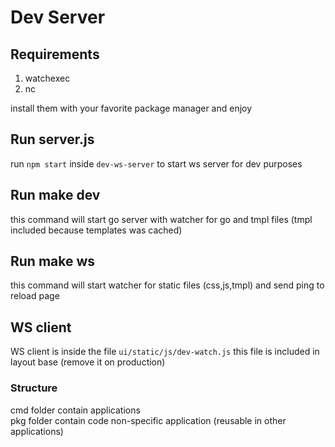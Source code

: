# Dev Server

## Requirements

1. watchexec
2. nc

install them with your favorite package manager and enjoy

## Run server.js
run `npm start` inside `dev-ws-server` to start ws server for dev purposes

## Run make dev
this command will start go server with watcher for go and tmpl files (tmpl included because templates was cached)

## Run make ws
this command will start watcher for static files (css,js,tmpl) and send ping to reload page

## WS client
WS client is inside the file `ui/static/js/dev-watch.js` this file is included in layout base (remove it on production)

### Structure
cmd folder contain applications  
pkg folder contain code non-specific application (reusable in other applications)
